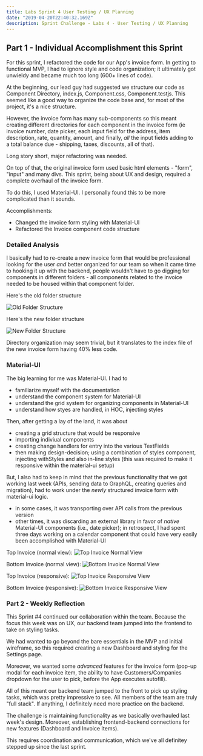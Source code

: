 ```yaml
---
title: Labs Sprint 4 User Testing / UX Planning
date: "2019-04-20T22:40:32.169Z"
description: Sprint Challenge - Labs 4 - User Testing / UX Planning
---
```



## Part 1 - Individual Accomplishment this Sprint

For this sprint, I refactored the code for our App's invoice form. In getting to functional MVP, I had to ignore style and code organization; it ultimately got unwieldy and became much too long (600+ lines of code). 

At the beginning, our lead guy had suggested we structure our code as Component Directory, index.js, Component.css, Component.testjs. This seemed like a good way to organize the code base and, for most of the project, it's a nice structure. 

However, the invoice form has many sub-components so this meant creating different directories for each component in the invoice form (ie invoice number, date picker, each input field for the address, item description, rate, quantity, amount, and finally, _all_ the input fields adding to a total balance due - shipping, taxes, discounts, all of that).

Long story short, major refactoring was needed.

On top of that, the original invoice form used basic html elements - "form", "input" and many divs. This sprint, being about UX and design, required a complete overhaul of the invoice form. 

To do this, I used Material-UI. I personally found this to be more complicated than it sounds. 

Accomplishments:
- Changed the invoice form styling with Material-UI
- Refactored the Invoice component code structure


### Detailed Analysis

I basically had to re-create a new invoice form that would be professional looking for the user _and_ better organized for our team so when it came time to hooking it up with the backend, people wouldn't have to go digging for components in different folders - all components related to the invoice needed to be housed within that component folder. 

Here's the old folder structure

![Old Folder Structure](./old_struct.png)


Here's the new folder structure

![New Folder Structure](./new_struct.png)

Directory organization may seem trivial, but it translates to the index file of the new invoice form having 40% less code.

### Material-UI

The big learning for me was Material-UI. I had to 
- familiarize myself with the documentation
- understand the component system for Material-UI
- understand the grid system for organizing components in Material-UI
- understand how styes are handled, in HOC, injecting styles

Then, after getting a lay of the land, it was about 
- creating a grid structure that would be responsive
- importing indiviual components
- creating change handlers for entry into the various TextFields
- then making design-decision; using a combination of styles component, injecting withStyles and also in-line styles (this was required to make it responsive within the material-ui setup)

But, I also had to keep in mind that the previous functionality that we got working last week (APIs, sending data to GraphQL, creating queries and migration), had to work under the _newly_ structured invoice form with material-ui logic. 
- in some cases, it was transporting over API calls from the previous version
- other times, it was discarding an external library in favor of _native_ Material-UI components (i.e., date picker); in retrospect, I had spent three days working on a calendar component that could have very easily been accomplished with Material-UI

Top Invoice (normal view):
![Top Invoice Normal View](./top_invoice.png)

Bottom Invoice (normal view):
![Bottom Invoice Normal View](./bottom_invoice.png)

Top Invoice (responsive):
![Top Invoice Responsive View](./top_res.png)

Bottom Invoice (responsive):
![Bottom Invoice Responsive View](./bottom_res.png)



### Part 2 - Weekly Reflection

This Sprint #4 continued our collaboration within the team. Because the focus this week was on UX, our backend team jumped into the frontend to take on styling tasks. 

We had wanted to go beyond the bare essentials in the MVP and initial wireframe, so this required creating a new Dashboard and styling for the Settings page.

Moreover, we wanted some _advanced_ features for the invoice form (pop-up modal for each invoice item, the ability to have Customers/Companies dropdown for the user to pick, before the App executes autofill).

All of this meant our backend team jumped to the front to pick up styling tasks, which was pretty impressive to see. All members of the team are truly "full stack". If anything, I definitely need more practice on the backend. 

The challenge is maintaining functionality as we basically overhauled last week's design. Moreover, establishing frontend-backend connections for new features (Dashboard and Invoice Items).

This requires coordination and communication, which we've all definitey stepped up since the last sprint. 